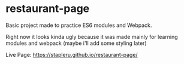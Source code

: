 # restaurant-page

Basic project made to practice ES6 modules and Webpack. 

Right now it looks kinda ugly because it was made mainly for learning modules and webpack (maybe i'll add some styling later)

Live Page: https://stapleru.github.io/restaurant-page/